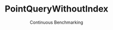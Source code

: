 ---
layout: docu
title: PointQueryWithoutIndex
subtitle: Continuous Benchmarking
selected: Micro
expanded: Benchmarking
benchmark: /individual_results/PointQueryWithoutIndex.html
---
